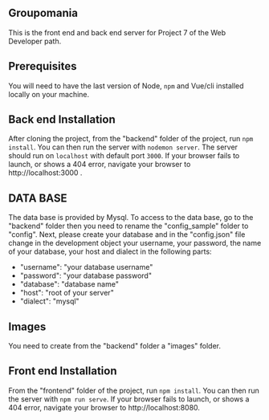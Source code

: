 ## Groupomania ##
This is the front end and back end server for Project 7 of the Web Developer path.

## Prerequisites ###
You will need to have the last version of Node, `npm` and Vue/cli installed locally on your machine.

## Back end Installation ##
After cloning the project, from the "backend" folder of the project, run `npm install`. You 
can then run the server with `nodemon server`. 
The server should run on `localhost` with default port `3000`. If your browser fails to launch, or shows a 404 error, navigate your browser to http://localhost:3000 .

## DATA BASE ##
The data base is provided by Mysql.
To access to the data base, go to the "backend" folder then you need to rename the "config_sample" folder to "config". Next, please create your database and in the "config.json" file change in the development object your username, your password, the name of your database, your host and dialect in the following parts:
- "username": "your database username"
- "password": "your database password"
- "database": "database name"
- "host": "root of your server"
- "dialect": "mysql"

## Images ##
You need to create from the "backend" folder a "images" folder.

## Front end Installation ##
From the "frontend" folder of the project, run `npm install`.
You can then run the server with `npm run serve`.
If your browser fails to launch, or shows a 404 error, navigate your browser to http://localhost:8080.







